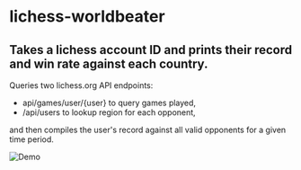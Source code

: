 # lichess-worldbeater
## Takes a lichess account ID and prints their record and win rate against each country.

Queries two lichess.org API endpoints: 
  - api/games/user/{user} to query games played,
  - /api/users to lookup region for each opponent,

and then compiles the user's record against all valid opponents for a given time period.

![Demo](/../media/grim_trigger.jpg?raw=true "Demo")
